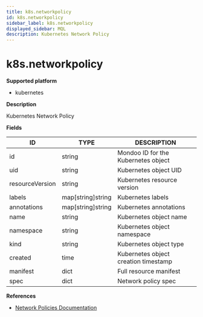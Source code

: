```yaml
---
title: k8s.networkpolicy
id: k8s.networkpolicy
sidebar_label: k8s.networkpolicy
displayed_sidebar: MQL
description: Kubernetes Network Policy
---
```


# k8s.networkpolicy

**Supported platform**

- kubernetes

**Description**

Kubernetes Network Policy

**Fields**

| ID              | TYPE              | DESCRIPTION                          |
| --------------- | ----------------- | ------------------------------------ |
| id              | string            | Mondoo ID for the Kubernetes object  |
| uid             | string            | Kubernetes object UID                |
| resourceVersion | string            | Kubernetes resource version          |
| labels          | map[string]string | Kubernetes labels                    |
| annotations     | map[string]string | Kubernetes annotations               |
| name            | string            | Kubernetes object name               |
| namespace       | string            | Kubernetes object namespace          |
| kind            | string            | Kubernetes object type               |
| created         | time              | Kubernetes object creation timestamp |
| manifest        | dict              | Full resource manifest               |
| spec            | dict              | Network policy spec                  |

**References**

- [Network Policies Documentation](https://kubernetes.io/docs/concepts/services-networking/network-policies/)
